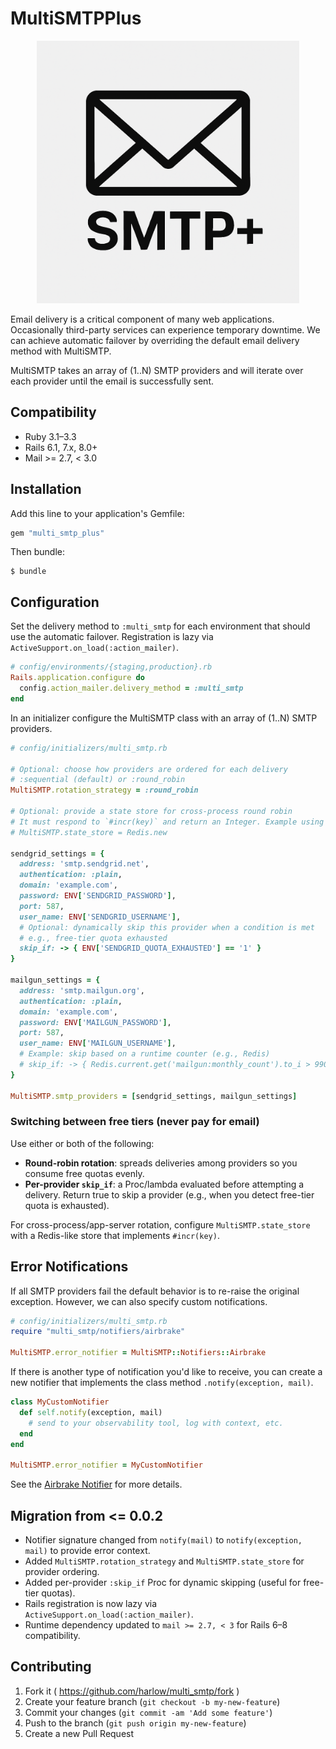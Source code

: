# MultiSMTPPlus

<p align="center">
  <img src="multi-smtp-pro-logo.png" alt="MultiSMTP Pro" width="420" />
</p>

Email delivery is a critical component of many web applications. Occasionally
third-party services can experience temporary downtime. We can achieve automatic failover by overriding the default email delivery method with MultiSMTP.

MultiSMTP takes an array of (1..N) SMTP providers and will iterate over each provider until the email is successfully sent.

## Compatibility

- Ruby 3.1–3.3
- Rails 6.1, 7.x, 8.0+
- Mail >= 2.7, < 3.0

## Installation

Add this line to your application's Gemfile:

```ruby
gem "multi_smtp_plus"
```

Then bundle:

```
$ bundle
```

## Configuration

Set the delivery method to `:multi_smtp` for each environment that should use
the automatic failover. Registration is lazy via `ActiveSupport.on_load(:action_mailer)`.

```ruby
# config/environments/{staging,production}.rb
Rails.application.configure do
  config.action_mailer.delivery_method = :multi_smtp
end
```

In an initializer configure the MultiSMTP class with an array of (1..N) SMTP
providers.

```ruby
# config/initializers/multi_smtp.rb

# Optional: choose how providers are ordered for each delivery
# :sequential (default) or :round_robin
MultiSMTP.rotation_strategy = :round_robin

# Optional: provide a state store for cross-process round robin
# It must respond to `#incr(key)` and return an Integer. Example using Redis:
# MultiSMTP.state_store = Redis.new

sendgrid_settings = {
  address: 'smtp.sendgrid.net',
  authentication: :plain,
  domain: 'example.com',
  password: ENV['SENDGRID_PASSWORD'],
  port: 587,
  user_name: ENV['SENDGRID_USERNAME'],
  # Optional: dynamically skip this provider when a condition is met
  # e.g., free-tier quota exhausted
  skip_if: -> { ENV['SENDGRID_QUOTA_EXHAUSTED'] == '1' }
}

mailgun_settings = {
  address: 'smtp.mailgun.org',
  authentication: :plain,
  domain: 'example.com',
  password: ENV['MAILGUN_PASSWORD'],
  port: 587,
  user_name: ENV['MAILGUN_USERNAME'],
  # Example: skip based on a runtime counter (e.g., Redis)
  # skip_if: -> { Redis.current.get('mailgun:monthly_count').to_i > 990 }
}

MultiSMTP.smtp_providers = [sendgrid_settings, mailgun_settings]
```

### Switching between free tiers (never pay for email)

Use either or both of the following:

- **Round-robin rotation**: spreads deliveries among providers so you consume free quotas evenly.
- **Per-provider `skip_if`**: a Proc/lambda evaluated before attempting a delivery. Return true to skip a provider (e.g., when you detect free-tier quota is exhausted).

For cross-process/app-server rotation, configure `MultiSMTP.state_store` with a Redis-like store that implements `#incr(key)`.

## Error Notifications

If all SMTP providers fail the default behavior is to re-raise the original exception.
However, we can also specify custom notifications.

```ruby
# config/initializers/multi_smtp.rb
require "multi_smtp/notifiers/airbrake"

MultiSMTP.error_notifier = MultiSMTP::Notifiers::Airbrake
```

If there is another type of notification you'd like to receive, you can create a
new notifier that implements the class method `.notify(exception, mail)`.

```ruby
class MyCustomNotifier
  def self.notify(exception, mail)
    # send to your observability tool, log with context, etc.
  end
end

MultiSMTP.error_notifier = MyCustomNotifier
```

See the [Airbrake Notifier](lib/multi_smtp/notifiers/airbrake.rb) for more details.

## Migration from <= 0.0.2

- Notifier signature changed from `notify(mail)` to `notify(exception, mail)` to provide error context.
- Added `MultiSMTP.rotation_strategy` and `MultiSMTP.state_store` for provider ordering.
- Added per-provider `:skip_if` Proc for dynamic skipping (useful for free-tier quotas).
- Rails registration is now lazy via `ActiveSupport.on_load(:action_mailer)`.
- Runtime dependency updated to `mail >= 2.7, < 3` for Rails 6–8 compatibility.

## Contributing

1. Fork it ( https://github.com/harlow/multi_smtp/fork )
2. Create your feature branch (`git checkout -b my-new-feature`)
3. Commit your changes (`git commit -am 'Add some feature'`)
4. Push to the branch (`git push origin my-new-feature`)
5. Create a new Pull Request
